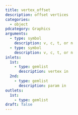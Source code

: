 ```yaml
---
title: vertex_offset
description: offset vertices
categories:
  - object
pdcategory: Graphics
arguments:
  - type: symbol
    description: v, c, t, or n
  - type: symbol
    description: v, c, t, or n
inlets:
  1st:
    - type: gemlist
      description: vertex in
  2nd:
    - type: gemlist
      description: param in
outlets:
  1st:
    - type: gemlist
draft: false
---
```


